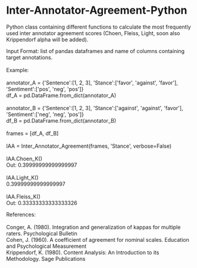 # Inter-Annotator-Agreement-Python
<p>
  Python class containing different functions to calculate the most frequently used inter annotator agreement scores (Choen, Fleiss, Light, soon also Krippendorf alpha will be added).
</p>

<p>
  Input Format: list of pandas dataframes and name of columns containing target annotations.<br>
  <br>
  Example:<br>
  <br>
  annotator_A = {'Sentence':[1, 2, 3], 'Stance':['favor', 'against', 'favor'], 'Sentiment':['pos', 'neg', 'pos']}<br>
  df_A = pd.DataFrame.from_dict(annotator_A)<br>
  <br>
  annotator_B = {'Sentence':[1, 2, 3], 'Stance':['against', 'against', 'favor'], 'Sentiment':['neg', 'neg', 'pos']}<br>
  df_B = pd.DataFrame.from_dict(annotator_B)<br>
  <br>
  frames = [df_A, df_B]<br>
  <br>
  IAA = Inter_Annotator_Agreement(frames, 'Stance', verbose=False)<br>
  <br>
  IAA.Choen_K()<br>
  Out: 0.39999999999999997<br>
  <br>
  IAA.Light_K()<br>
  0.39999999999999997<br>
  <br>
  IAA.Fleiss_K()<br>
  Out: 0.33333333333333326<br> 
</p>

<p>
  References:<br>
  <br>
  Conger, A. (1980). Integration and generalization of kappas for multiple raters. Psychological Bulletin <br>
  Cohen, J. (1960). A coefficient of agreement for nominal scales. Education and Psychological Measurement <br>
  Krippendorf, K. (1980). Content Analysis: An Introduction to its Methodology. Sage Publications<br>
</p>
